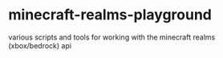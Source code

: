 # minecraft-realms-playground

various scripts and tools for working with the minecraft realms (xbox/bedrock) api
